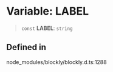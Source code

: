 # Variable: LABEL

> `const` **LABEL**: `string`

## Defined in

node_modules/blockly/blockly.d.ts:1288
